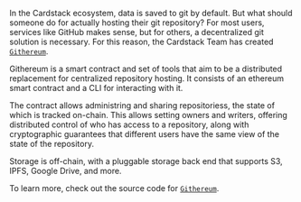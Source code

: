 In the Cardstack ecosystem, data is saved to git by default. But what should someone do for actually hosting their git repository? For most users, services like GitHub makes sense, but for others, a decentralized git solution is necessary. For this reason, the Cardstack Team has created [`Githereum`](https://github.com/cardstack/githereum).

Githereum is a smart contract and set of tools that aim to be a distributed replacement for centralized repository hosting. It consists of an ethereum smart contract and a CLI for interacting with it.

The contract allows administring and sharing repositoriess, the state of which is tracked on-chain. This allows setting owners and writers, offering distributed control of who has access to a repository, along with cryptographic guarantees that different users have the same view of the state of the repository.

Storage is off-chain, with a pluggable storage back end that supports S3, IPFS, Google Drive, and more.

To learn more, check out the source code for [`Githereum`](https://github.com/cardstack/githereum).
